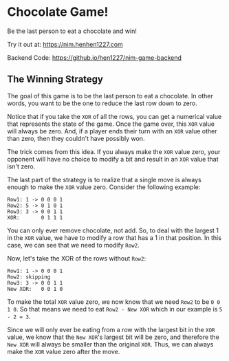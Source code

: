 # Chocolate Game!

Be the last person to eat a chocolate and win!

Try it out at: https://nim.henhen1227.com

Backend Code:
https://github.io/hen1227/nim-game-backend


## The Winning Strategy

The goal of this game is to be the last person to eat a chocolate. 
In other words, you want to be the one to reduce the last row down to zero.

Notice that if you take the `XOR` of all the rows, you can get a numerical value that represents the state of the game.
Once the game over, this `XOR` value will always be zero.
And, if a player ends their turn with an `XOR` value other than zero, then they couldn't have possibly won.

The trick comes from this idea.
If you always make the `XOR` value zero, your opponent will have no choice to modify a bit and result in an `XOR` value
that isn't zero.

The last part of the strategy is to realize that a single move is always enough to make the `XOR` value zero.
Consider the following example:

```
Row1: 1 -> 0 0 0 1
Row2: 5 -> 0 1 0 1
Row3: 3 -> 0 0 1 1
XOR:       0 1 1 1
```
You can only ever remove chocolate, not add.
So, to deal with the largest 1 in the `XOR` value, we have to modify a row that has a 1 in that position.
In this case, we can see that we need to modify `Row2`.

Now, let's take the XOR of the rows without `Row2`:
```
Row1: 1 -> 0 0 0 1
Row2: skipping
Row3: 3 -> 0 0 1 1
New XOR:   0 0 1 0
```
To make the total `XOR` value zero, we now know that we need `Row2` to be `0 0 1 0`.
So that means we need to eat `Row2 - New XOR` which in our example is `5 - 2 = 3`.

Since we will only ever be eating from a row with the largest bit in the `XOR` value, we know that the `New XOR`'s 
largest bit will be zero, and therefore the `New XOR` will always be smaller than the original `XOR`. 
Thus, we can always make the `XOR` value zero after the move.

